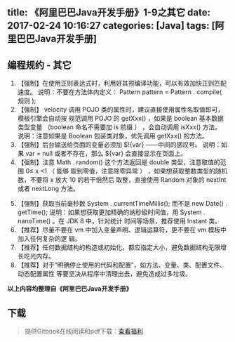 title: 《阿里巴巴Java开发手册》1-9之其它
date: 2017-02-24 10:16:27
categories: [Java]
tags: [阿里巴巴Java开发手册]
---

## 编程规约 - 其它

1. 【强制】在使用正则表达式时，利用好其预编译功能，可以有效加快正则匹配速度。
   说明：不要在方法体内定义： Pattern pattern =  Pattern . compile( 规则 );
2. 【强制】 velocity 调用 POJO 类的属性时，建议直接使用属性名取值即可，模板引擎会自动按
   规范调用 POJO 的 getXxx() ，如果是 boolean 基本数据类型变量 （boolean 命名不需要加 is
   前缀 ） ，会自动调用 isXxx() 方法。
   说明：注意如果是 Boolean 包装类对象，优先调用 getXxx() 的方法。
3. 【强制】后台输送给页面的变量必须加 $!{var} ——中间的感叹号。
   说明：如果 var = null 或者不存在，那么 ${var} 会直接显示在页面上。
4. 【强制】注意  Math . random() 这个方法返回是 double 类型，注意取值的范围 0≤ x <1 （ 能够
   取到零值，注意除零异常 ） ，如果想获取整数类型的随机数，不要将 x 放大 10 的若干倍然后
   取整，直接使用 Random 对象的 nextInt 或者 nextLong 方法。

<!-- more -->

5. 【强制】获取当前毫秒数 System . currentTimeMillis(); 而不是 new Date() . getTime();
   说明：如果想获取更加精确的纳秒级时间值，用 System . nanoTime() 。在 JDK 8 中，针对统计
   时间等场景，推荐使用 Instant 类。
6. 【推荐】尽量不要在 vm 中加入变量声明、逻辑运算符，更不要在 vm 模板中加入任何复杂的逻
   辑。
7. 【推荐】任何数据结构的构造或初始化，都应指定大小，避免数据结构无限增长吃光内存。
8. 【推荐】对于“明确停止使用的代码和配置”，如方法、变量、类、配置文件、动态配置属性
   等要坚决从程序中清理出去，避免造成过多垃圾。 

**以上内容均整理自《阿里巴巴Java开发手册》**

## 下载

> 提供Gitbook在线阅读和pdf下载：[查看福利](https://www.gitbook.com/book/goghtsui/-java/details)